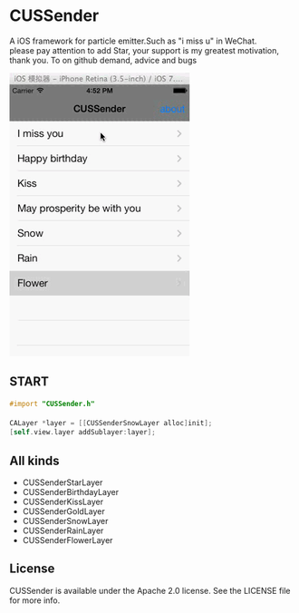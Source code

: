 CUSSender
=========

A iOS framework for particle emitter.Such as "i miss u" in WeChat.<br>
please pay attention to add Star, your support is my greatest motivation, thank you.
To on github demand, advice and bugs

![image](https://github.com/JJMM/CUSResources/raw/master/CUSSenderIntr.gif)

## START

```objective-c
#import "CUSSender.h"

CALayer *layer = [[CUSSenderSnowLayer alloc]init];
[self.view.layer addSublayer:layer];
```
## All kinds

- CUSSenderStarLayer
- CUSSenderBirthdayLayer
- CUSSenderKissLayer
- CUSSenderGoldLayer
- CUSSenderSnowLayer
- CUSSenderRainLayer
- CUSSenderFlowerLayer


## License
CUSSender is available under the Apache 2.0 license. See the LICENSE file for more info.